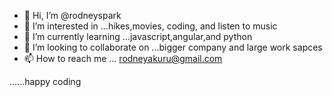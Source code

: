 - 👋 Hi, I’m @rodneyspark
- 👀 I’m interested in ...hikes,movies, coding, and listen to music
- 🌱 I’m currently learning ...javascript,angular,and python
- 💞️ I’m looking to collaborate on ...bigger company and large work sapces
- 📫 How to reach me ...
          rodneyakuru@gmail.com

<!---
rodneyspark/rodneyspark is a ✨ special ✨ repository because its `README.md` (this file) appears on your GitHub profile.
You can click the Preview link to take a look at your changes.
--->

......happy coding
